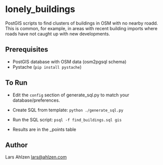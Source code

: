 lonely_buildings
================

PostGIS scripts to find clusters of buildings in OSM with no nearby roadd. This is common, for example, in areas with recent building imports where roads have not caught up with new developments.


## Prerequisites

* PostGIS database with OSM data (osm2pgsql schema)
* Pystache  (```pip install pystache```)


## To Run

* Edit the ```config``` section of generate_sql.py to match your database/preferences.

* Create SQL from template: ```python ./generate_sql.py```

* Run the SQL script: ```psql -f find_buildings.sql gis```

* Results are in the <prefix>_points table


## Author

Lars Ahlzen
lars@ahlzen.com
